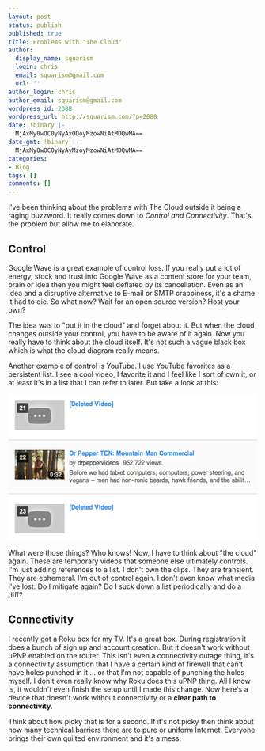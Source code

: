 ```yaml
---
layout: post
status: publish
published: true
title: Problems with "The Cloud"
author:
  display_name: squarism
  login: chris
  email: squarism@gmail.com
  url: ''
author_login: chris
author_email: squarism@gmail.com
wordpress_id: 2088
wordpress_url: http://squarism.com/?p=2088
date: !binary |-
  MjAxMy0wOC0yNyAxODoyMzowNiAtMDQwMA==
date_gmt: !binary |-
  MjAxMy0wOC0yNyAyMzoyMzowNiAtMDQwMA==
categories:
- Blog
tags: []
comments: []
---
```

<p>I've been thinking about the problems with The Cloud outside it being a raging buzzword.  It really comes down to <em>Control and Connectivity</em>.  That's the problem but allow me to elaborate.</p>

<h2>Control</h2><p>
Google Wave is a great example of control loss.  If you really put a lot of energy, stock and trust into Google Wave as a content store for your team, brain or idea then you might feel deflated by its cancellation.  Even as an idea and a disruptive alternative to E-mail or SMTP crappiness, it's a shame it had to die.  So what now?  Wait for an open source version?  Host your own?</p>
<p>The idea was to "put it in the cloud" and forget about it.  But when the cloud changes outside your control, you have to be aware of it again.  Now you really have to think about the cloud itself.  It's not such a vague black box which is what the cloud diagram really means.</p>
<p>Another example of control is YouTube.  I use YouTube favorites as a persistent list.  I see a cool video, I favorite it and I feel like I sort of own it, or at least it's in a list that I can refer to later.  But take a look at this:</p>
<p><img src="/uploads/2013/08/youtube_whoops.png" alt="youtube_whoops" width="532" height="296" class="aligncenter size-full wp-image-2089" /></p>
<p>What were those things?  Who knows!  Now, I have to think about "the cloud" again.  These are temporary videos that someone else ultimately controls.  I'm just adding references to a list.  I don't own the clips.  They are transient.  They are ephemeral.  I'm out of control again.  I don't even know what media I've lost.  Do I mitigate again?  Do I suck down a list periodically and do a diff?</p>
<h2>Connectivity</h2><p>
I recently got a Roku box for my TV.  It's a great box.  During registration it does a bunch of sign up and account creation.  But it doesn't work without uPNP enabled on the router.  This isn't even a connectivity outage thing, it's a connectivity assumption that I have a certain kind of firewall that can't have holes punched in it ... or that I'm not capable of punching the holes myself.  I don't even really know why Roku does this uPNP thing.  All I know is, it wouldn't even finish the setup until I made this change.  Now here's a device that doesn't work without connectivity or a <strong>clear path to connectivity</strong>.</p>
<p>Think about how picky that is for a second.  If it's not picky then think about how many technical barriers there are to pure or uniform Internet.  Everyone brings their own quilted environment and it's a mess.</p>

